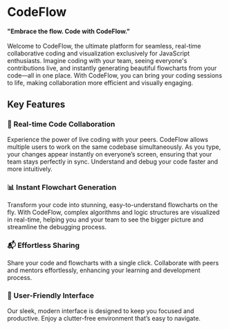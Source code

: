 # CodeFlow
**"Embrace the flow. Code with CodeFlow."**  <br><br>
Welcome to CodeFlow, the ultimate platform for seamless, real-time collaborative coding and visualization exclusively for JavaScript enthusiasts. Imagine coding with your team, seeing everyone's contributions live, and instantly generating beautiful flowcharts from your code—all in one place. With CodeFlow, you can bring your coding sessions to life, making collaboration more efficient and visually engaging.

## Key Features
### 🚀 Real-time Code Collaboration
Experience the power of live coding with your peers. CodeFlow allows multiple users to work on the same codebase simultaneously. As you type, your changes appear instantly on everyone’s screen, ensuring that your team stays perfectly in sync. Understand and debug your code faster and more intuitively.

### 📊 Instant Flowchart Generation
Transform your code into stunning, easy-to-understand flowcharts on the fly. With CodeFlow, complex algorithms and logic structures are visualized in real-time, helping you and your team to see the bigger picture and streamline the debugging process.

### 📬 Effortless Sharing
Share your code and flowcharts with a single click. Collaborate with peers and mentors effortlessly, enhancing your learning and development process.

### 🫠 User-Friendly Interface
Our sleek, modern interface is designed to keep you focused and productive. Enjoy a clutter-free environment that’s easy to navigate.
